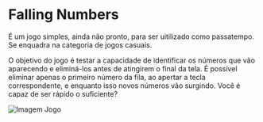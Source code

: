 # Falling Numbers

É um jogo simples, ainda não pronto, para ser uitilizado como passatempo. Se enquadra na categoria de jogos casuais.

O objetivo do jogo é testar a capacidade de identificar os números que vão aparecendo e eliminá-los antes de atingirem o final da tela. É possível eliminar apenas o primeiro número da fila, ao apertar a tecla correspondente, e enquanto isso novos números vão surgindo. Você é capaz de ser rápido o suficiente?

![Imagem Jogo](https://lh5.ggpht.com/4-jfpwys5iS3-Fh-fKcB3mEtr7ocm99b3WrErB9jynEm2keR00WTYXOXk17hijQlhw=h900-rw)

